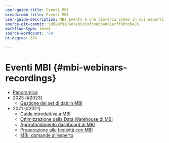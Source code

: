 ```yaml
---
user-guide-title: Eventi MBI
breadcrumb-title: Eventi MBI
user-guide-description: MBI Events è una libreria video in cui esperti e colleghi hanno condiviso i loro pensieri e idee su Adobe Commerce.
source-git-commit: 5dd2af910607eb5c69fc08d34001ecff9bbcb485
workflow-type: tm+mt
source-wordcount: '54'
ht-degree: 37%

---
```



# Eventi MBI  {#mbi-webinars-recordings}

+ [Panoramica](overview.md)
+ 2023 {#2023}
   + [Gestione dei set di dati in MBI](2023/manage-data-sets.md)
+ 2021 {#2021}
   + [Guida introduttiva a MBI](2021-22/getting-started.md)
   + [Ottimizzazione della Data Warehouse di MBI](2021-22/optimize-data-warehouse.md)
   + [Approfondimento dashboard di MBI](2021-22/dashboards-deep-dive.md)
   + [Preparazione alle festività con MBI](2021-22/holiday-readiness.md)
   + [MBI: domande all’esperto](2021-22/ask-expert.md)

<!---+ Commerce Events {#commerce-events}
  + [Overview](commerce-events/overview.md)
  + 2022 {#2022}
    + [Top Tips and Tricks for Adobe Campaign Standard](customer-journeys/2022/tips-and-tricks.md)
    + [Develop and customize data models in Adobe Campaign Classic](customer-journeys/2022/data-models.md)

+ Data and insights {#commerce-release-updates}
  + [Overview](commerce-release-updates/overview.md)
  + 2022 {#2022}
    + [Innovations and trends](data-and-insights/2022/innovations.md)
    + [Sensei and Analysis Workspace](data-and-insights/2022/sensei.md)
    + [Personalize and automate with Adobe Target](data-and-insights/2022/personalize.md)
    + [Analytics and Target applications for Mobile and Apps](data-and-insights/2022/mobile-and-apps.md)
    + [Cross Device Analytics and Customer Journey Analytics](data-and-insights/2022/cross-device-analytics.md) --->